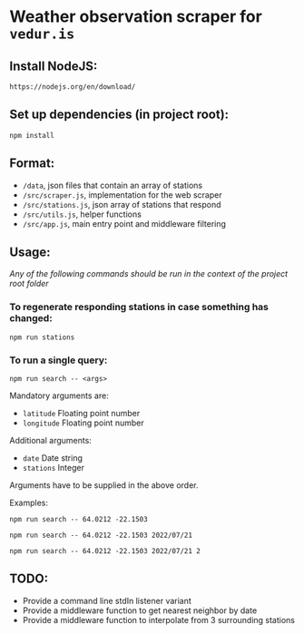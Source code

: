 # Weather observation scraper for `vedur.is`

## Install NodeJS:
```
https://nodejs.org/en/download/
```

## Set up dependencies (in project root):
```
npm install
```

## Format:

* `/data`, json files that contain an array of stations
* `/src/scraper.js`, implementation for the web scraper
* `/src/stations.js`, json array of stations that respond
* `/src/utils.js`, helper functions
* `/src/app.js`, main entry point and middleware filtering

## Usage:

*Any of the following commands should be run in the context of the project root folder*

### To regenerate responding stations in case something has changed:

```
npm run stations
```

### To run a single query:

```
npm run search -- <args>
```

Mandatory arguments are:

* `latitude` Floating point number
* `longitude` Floating point number

Additional arguments:

* `date` Date string
* `stations` Integer

Arguments have to be supplied in the above order.

Examples:
```
npm run search -- 64.0212 -22.1503
```
```
npm run search -- 64.0212 -22.1503 2022/07/21
```
```
npm run search -- 64.0212 -22.1503 2022/07/21 2
```

## TODO:

* Provide a command line stdIn listener variant
* Provide a middleware function to get nearest neighbor by date
* Provide a middleware function to interpolate from 3 surrounding stations
